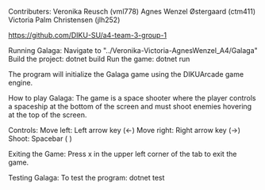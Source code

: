 Contributers:
Veronika Reusch (vml778)
Agnes Wenzel Østergaard (ctm411)
Victoria Palm Christensen (jlh252)

https://github.com/DIKU-SU/a4-team-3-group-1

Running Galaga:
Navigate to "../Veronika-Victoria-AgnesWenzel_A4/Galaga"
Build the project: dotnet build
Run the game: dotnet run

The program will initialize the Galaga game using the DIKUArcade game engine.

How to play Galaga:
The game is a space shooter where the player controls a spaceship at the bottom of the screen and must shoot enemies hovering at the top of the screen.

Controls:
Move left: Left arrow key (←)
Move right: Right arrow key (→)
Shoot: Spacebar ( )

Exiting the Game:
Press x in the upper left corner of the tab to exit the game.

Testing Galaga:
To test the program: dotnet test 